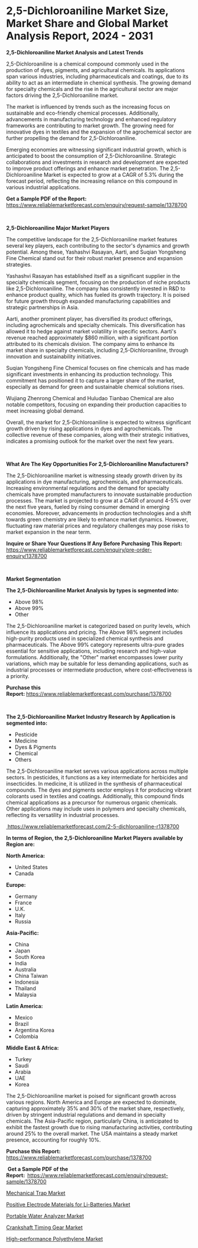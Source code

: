 <p><h1>2,5-Dichloroaniline Market Size, Market Share and Global Market Analysis Report, 2024 - 2031</h1></p><p><strong>2,5-Dichloroaniline Market Analysis and Latest Trends</strong></p>
<p><p>2,5-Dichloroaniline is a chemical compound commonly used in the production of dyes, pigments, and agricultural chemicals. Its applications span various industries, including pharmaceuticals and coatings, due to its ability to act as an intermediate in chemical synthesis. The growing demand for specialty chemicals and the rise in the agricultural sector are major factors driving the 2,5-Dichloroaniline market.</p><p>The market is influenced by trends such as the increasing focus on sustainable and eco-friendly chemical processes. Additionally, advancements in manufacturing technology and enhanced regulatory frameworks are contributing to market growth. The growing need for innovative dyes in textiles and the expansion of the agrochemical sector are further propelling the demand for 2,5-Dichloroaniline.</p><p>Emerging economies are witnessing significant industrial growth, which is anticipated to boost the consumption of 2,5-Dichloroaniline. Strategic collaborations and investments in research and development are expected to improve product offerings and enhance market penetration. The 2,5-Dichloroaniline Market is expected to grow at a CAGR of 5.3% during the forecast period, reflecting the increasing reliance on this compound in various industrial applications.</p></p>
<p><strong>Get a Sample PDF of the Report:&nbsp;</strong> <a href="https://www.reliablemarketforecast.com/enquiry/request-sample/1378700">https://www.reliablemarketforecast.com/enquiry/request-sample/1378700</a></p>
<p>&nbsp;</p>
<p><strong>2,5-Dichloroaniline Major Market Players</strong></p>
<p><p>The competitive landscape for the 2,5-Dichloroaniline market features several key players, each contributing to the sector's dynamics and growth potential. Among these, Yashashvi Rasayan, Aarti, and Suqian Yongsheng Fine Chemical stand out for their robust market presence and expansion strategies.</p><p>Yashashvi Rasayan has established itself as a significant supplier in the specialty chemicals segment, focusing on the production of niche products like 2,5-Dichloroaniline. The company has consistently invested in R&D to enhance product quality, which has fueled its growth trajectory. It is poised for future growth through expanded manufacturing capabilities and strategic partnerships in Asia.</p><p>Aarti, another prominent player, has diversified its product offerings, including agrochemicals and specialty chemicals. This diversification has allowed it to hedge against market volatility in specific sectors. Aarti's revenue reached approximately $860 million, with a significant portion attributed to its chemicals division. The company aims to enhance its market share in specialty chemicals, including 2,5-Dichloroaniline, through innovation and sustainability initiatives.</p><p>Suqian Yongsheng Fine Chemical focuses on fine chemicals and has made significant investments in enhancing its production technology. This commitment has positioned it to capture a larger share of the market, especially as demand for green and sustainable chemical solutions rises.</p><p>Wujiang Zhenrong Chemical and Huludao Tianbao Chemical are also notable competitors, focusing on expanding their production capacities to meet increasing global demand.</p><p>Overall, the market for 2,5-Dichloroaniline is expected to witness significant growth driven by rising applications in dyes and agrochemicals. The collective revenue of these companies, along with their strategic initiatives, indicates a promising outlook for the market over the next few years.</p></p>
<p>&nbsp;</p>
<p><strong>What Are The Key Opportunities For 2,5-Dichloroaniline Manufacturers?</strong></p>
<p><p>The 2,5-Dichloroaniline market is witnessing steady growth driven by its applications in dye manufacturing, agrochemicals, and pharmaceuticals. Increasing environmental regulations and the demand for specialty chemicals have prompted manufacturers to innovate sustainable production processes. The market is projected to grow at a CAGR of around 4-5% over the next five years, fueled by rising consumer demand in emerging economies. Moreover, advancements in production technologies and a shift towards green chemistry are likely to enhance market dynamics. However, fluctuating raw material prices and regulatory challenges may pose risks to market expansion in the near term.</p></p>
<p><strong>Inquire or Share Your Questions If Any Before Purchasing This Report:</strong> <a href="https://www.reliablemarketforecast.com/enquiry/pre-order-enquiry/1378700">https://www.reliablemarketforecast.com/enquiry/pre-order-enquiry/1378700</a></p>
<p>&nbsp;</p>
<p><strong>Market Segmentation</strong></p>
<p><strong>The 2,5-Dichloroaniline Market Analysis by types is segmented into:</strong></p>
<p><ul><li>Above 98%</li><li>Above 99%</li><li>Other</li></ul></p>
<p><p>The 2,5-Dichloroaniline market is categorized based on purity levels, which influence its applications and pricing. The Above 98% segment includes high-purity products used in specialized chemical synthesis and pharmaceuticals. The Above 99% category represents ultra-pure grades essential for sensitive applications, including research and high-value formulations. Additionally, the "Other" market encompasses lower purity variations, which may be suitable for less demanding applications, such as industrial processes or intermediate production, where cost-effectiveness is a priority.</p></p>
<p><strong>Purchase this Report:&nbsp;</strong><a href="https://www.reliablemarketforecast.com/purchase/1378700">https://www.reliablemarketforecast.com/purchase/1378700</a></p>
<p>&nbsp;</p>
<p><strong>The 2,5-Dichloroaniline Market Industry Research by Application is segmented into:</strong></p>
<p><ul><li>Pesticide</li><li>Medicine</li><li>Dyes & Pigments</li><li>Chemical</li><li>Others</li></ul></p>
<p><p>The 2,5-Dichloroaniline market serves various applications across multiple sectors. In pesticides, it functions as a key intermediate for herbicides and insecticides. In medicine, it is utilized in the synthesis of pharmaceutical compounds. The dyes and pigments sector employs it for producing vibrant colorants used in textiles and coatings. Additionally, this compound finds chemical applications as a precursor for numerous organic chemicals. Other applications may include uses in polymers and specialty chemicals, reflecting its versatility in industrial processes.</p></p>
<p><a href="https://www.reliablemarketforecast.com/2-5-dichloroaniline-r1378700">&nbsp;https://www.reliablemarketforecast.com/2-5-dichloroaniline-r1378700</a></p>
<p><strong>In terms of Region, the 2,5-Dichloroaniline Market Players available by Region are:</strong></p>
<p>
    <p> <strong> North America: </strong>
        <ul>
            <li>United States</li>
            <li>Canada</li>
        </ul>
        </p> 
    <p> <strong> Europe: </strong>
        <ul>
            <li>Germany</li>
            <li>France</li>
            <li>U.K.</li>
            <li>Italy</li>
            <li>Russia</li>
        </ul>
        </p> 
    <p> <strong> Asia-Pacific: </strong>
        <ul>
            <li>China</li>
            <li>Japan</li>
            <li>South Korea</li>
            <li>India</li>
            <li>Australia</li>
            <li>China Taiwan</li>
            <li>Indonesia</li>
            <li>Thailand</li>
            <li>Malaysia</li>
        </ul>
        </p> 
    <p> <strong> Latin America: </strong>
        <ul>
            <li>Mexico</li>
            <li>Brazil</li>
            <li>Argentina Korea</li>
            <li>Colombia</li>
        </ul>
        </p> 
    <p> <strong> Middle East & Africa: </strong>
        <ul>
            <li>Turkey</li>
            <li>Saudi</li>
            <li>Arabia</li>
            <li>UAE</li>
            <li>Korea</li>
        </ul>
    </p>
    </p>
<p><p>The 2,5-Dichloroaniline market is poised for significant growth across various regions. North America and Europe are expected to dominate, capturing approximately 35% and 30% of the market share, respectively, driven by stringent industrial regulations and demand in specialty chemicals. The Asia-Pacific region, particularly China, is anticipated to exhibit the fastest growth due to rising manufacturing activities, contributing around 25% to the overall market. The USA maintains a steady market presence, accounting for roughly 10%.</p></p>
<p><strong>Purchase this Report: </strong><a href="https://www.reliablemarketforecast.com/purchase/1378700">https://www.reliablemarketforecast.com/purchase/1378700</a></p>
<p>&nbsp;<strong>Get a Sample PDF of the Report:&nbsp;&nbsp;</strong><a href="https://www.reliablemarketforecast.com/enquiry/request-sample/1378700">https://www.reliablemarketforecast.com/enquiry/request-sample/1378700</a></p>
<p><strong></strong></p>
<p><p><a href="https://www.linkedin.com/pulse/booming-mechanical-trap-market-sector-analysis-growth-projections-jfmcc?trackingId=C1Db5443S8i8wyr%2BCMmLCQ%3D%3D">Mechanical Trap Market</a></p><p><a href="https://issuu.com/reportprime-2/docs/positive-electrode-materials-for-li_178b9d1ba6b520">Positive Electrode Materials for Li-Batteries Market</a></p><p><a href="https://www.linkedin.com/pulse/global-portable-water-analyzer-market-sector2024-2031-metrics-yw7lc?trackingId=n81KF6SiQg%2BmsuKVxGXCEw%3D%3D">Portable Water Analyzer Market</a></p><p><a href="https://www.linkedin.com/pulse/strategic-market-insights-navigating-global-crankshaft-timing-orunc?trackingId=Fg72cz3lQdmQPRWPw1Lu8Q%3D%3D">Crankshaft Timing Gear Market</a></p><p><a href="https://issuu.com/reportprime-2/docs/high-performance-polyethylene-marke_dd472c3690d2d0">High-performance Polyethylene Market</a></p></p>